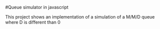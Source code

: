 #Queue simulator in javascript

This project shows an implementation of a simulation of a M/M/D queue where D is different than 0